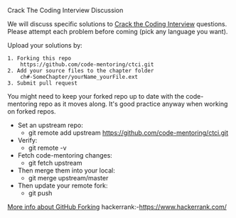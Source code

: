 Crack The Coding Interview Discussion

We will discuss specific solutions to [Crack the Coding Interview](https://www.crackingthecodinginterview.com/) questions.
Please attempt each problem before coming (pick any language you want). 

Upload your solutions by: 

    1. Forking this repo
        https://github.com/code-mentoring/ctci.git
    2. Add your source files to the chapter folder
        ch#-SomeChapter/yourName_yourFile.ext
    3. Submit pull request

You might need to keep your forked repo up to date with the code-mentoring repo as it moves along.
It's good practice anyway when working on forked repos.

* Set an upstream repo:
  * git remote add upstream https://github.com/code-mentoring/ctci.git
* Verify:
  * git remote -v
* Fetch code-mentoring changes:
  * git fetch upstream
* Then merge them into your local:
  * git merge upstream/master
* Then update your remote fork:
  * git push

[More info about GitHub Forking](https://gist.github.com/Chaser324/ce0505fbed06b947d962)
hackerrank:-https://www.hackerrank.com/
